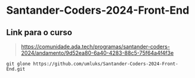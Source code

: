 # Santander-Coders-2024-Front-End

## Link para o curso

> https://comunidade.ada.tech/programas/santander-coders-2024/andamento/9d52ea80-6a40-4283-88c5-75f64a4f4f3e

```
git glone https://github.com/umluks/Santander-Coders-2024-Front-End.git
```

